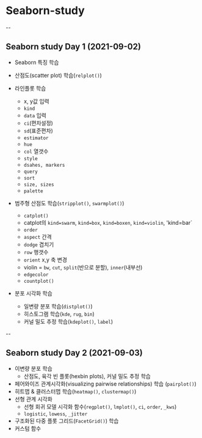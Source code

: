 # Seaborn-study
--
## Seaborn study Day 1 (2021-09-02)

- Seaborn 특징 학습
- 산점도(scatter plot) 학습(`relplot()`)
- 라인플롯 학습
    - x, y값 입력
    - `kind`
    - `data` 입력
    - `ci`(편차설정)
    - `sd`(표준편차)
    - `estimator`
    - `hue`
    - `col` 열갯수
    - `style`
    - `dsahes, markers`
    - `query`
    - `sort`
    - `size, sizes`
    - `palette`

- 범주형 산점도 학습(`stripplot()`, `swarmplot()`)
    - `catplot()`
    - catplot의 `kind=swarm`, `kind=box`, `kind=boxen`, `kind=violin`, 'kind=bar`
    - `order`
    - `aspect` 간격
    - `dodge` 겹치기
    - `row` 행갯수
    - `orient` x,y 축 변경
    - violin = `bw`, `cut`, `split`(반으로 분할), `inner`(내부선)
    - `edgecolor`
    - `countplot()`
- 분포 시각화 학습
    - 일변량 분포 학습(`distplot()`)
    - 히스토그램 학습(`kde`, `rug`, `bin`)
    - 커널 밀도 추정 학습(`kdeplot()`, `label`)

--

## Seaborn study Day 2 (2021-09-03)

- 이변량 분포 학습
    - 산점도, 육각 빈 플롯(hexbin plots), 커널 밀도 추정 학습
- 페어와이즈 관계시각화(visualizing pairwise relationships) 학습 (`pairplot()`)
- 히트맵 & 클러스터맵 학습(`heatmap()`, `clustermap()`)
- 선형 관계 시각화
    - 선형 회귀 모델 시각화 함수(`regplot()`, `lmplot()`, `ci`, `order`, `_kws`)
    - `logistic`, `lowess`, `_jitter`
- 구조화된 다중 플롯 그리드(`FacetGrid()`) 학습
- 커스텀 함수 
